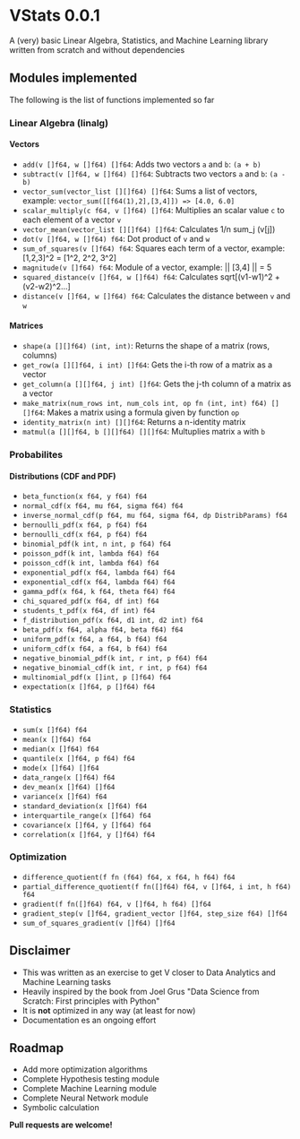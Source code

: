 # VStats 0.0.1

A (very) basic Linear Algebra, Statistics, and Machine Learning library written from scratch and without dependencies

## Modules implemented

The following is the list of functions implemented so far

### Linear Algebra (linalg)

####  Vectors 

- `add(v []f64, w []f64) []f64`: Adds two vectors `a` and `b`: `(a + b)`
- `subtract(v []f64, w []f64) []f64`: Subtracts two vectors `a` and `b`: `(a - b)`
- `vector_sum(vector_list [][]f64) []f64`: Sums a list of vectors, example: `vector_sum([[f64(1),2],[3,4]]) => [4.0, 6.0]`
- `scalar_multiply(c f64, v []f64) []f64`: Multiplies an scalar value `c` to each element of a vector `v`
- `vector_mean(vector_list [][]f64) []f64`: Calculates 1/n sum_j (v[j])
- `dot(v []f64, w []f64) f64`: Dot product of `v` and `w`
- `sum_of_squares(v []f64) f64`: Squares each term of a vector, example: [1,2,3]^2 = [1^2, 2^2, 3^2]
- `magnitude(v []f64) f64`: Module of a vector, example: || [3,4] || = 5
- `squared_distance(v []f64, w []f64) f64`: Calculates sqrt[(v1-w1)^2 + (v2-w2)^2...]
- `distance(v []f64, w []f64) f64`: Calculates the distance between `v` and `w`

#### Matrices

- `shape(a [][]f64) (int, int)`: Returns the shape of a matrix (rows, columns)
- `get_row(a [][]f64, i int) []f64`: Gets the i-th row of a matrix as a vector
- `get_column(a [][]f64, j int) []f64`: Gets the j-th column of a matrix as a vector
- `make_matrix(num_rows int, num_cols int, op fn (int, int) f64) [][]f64`: Makes a matrix using a formula given by function `op`
- `identity_matrix(n int) [][]f64`: Returns a n-identity matrix
- `matmul(a [][]f64, b [][]f64) [][]f64`: Multuplies matrix `a` with `b`

### Probabilites

#### Distributions (CDF and PDF)

- `beta_function(x f64, y f64) f64`
- `normal_cdf(x f64, mu f64, sigma f64) f64`
- `inverse_normal_cdf(p f64, mu f64, sigma f64, dp DistribParams) f64`
- `bernoulli_pdf(x f64, p f64) f64`
- `bernoulli_cdf(x f64, p f64) f64`
- `binomial_pdf(k int, n int, p f64) f64`
- `poisson_pdf(k int, lambda f64) f64`
- `poisson_cdf(k int, lambda f64) f64`
- `exponential_pdf(x f64, lambda f64) f64`
- `exponential_cdf(x f64, lambda f64) f64`
- `gamma_pdf(x f64, k f64, theta f64) f64`
- `chi_squared_pdf(x f64, df int) f64`
- `students_t_pdf(x f64, df int) f64`
- `f_distribution_pdf(x f64, d1 int, d2 int) f64`
- `beta_pdf(x f64, alpha f64, beta f64) f64`
- `uniform_pdf(x f64, a f64, b f64) f64`
- `uniform_cdf(x f64, a f64, b f64) f64`
- `negative_binomial_pdf(k int, r int, p f64) f64`
- `negative_binomial_cdf(k int, r int, p f64) f64`
- `multinomial_pdf(x []int, p []f64) f64`
- `expectation(x []f64, p []f64) f64`

### Statistics

- `sum(x []f64) f64`
- `mean(x []f64) f64`
- `median(x []f64) f64`
- `quantile(x []f64, p f64) f64`
- `mode(x []f64) []f64`
- `data_range(x []f64) f64`
- `dev_mean(x []f64) []f64`
- `variance(x []f64) f64`
- `standard_deviation(x []f64) f64`
- `interquartile_range(x []f64) f64`
- `covariance(x []f64, y []f64) f64`
- `correlation(x []f64, y []f64) f64`

### Optimization

- `difference_quotient(f fn (f64) f64, x f64, h f64) f64`
- `partial_difference_quotient(f fn([]f64) f64, v []f64, i int, h f64) f64`
- `gradient(f fn([]f64) f64, v []f64, h f64) []f64`
- `gradient_step(v []f64, gradient_vector []f64, step_size f64) []f64`
- `sum_of_squares_gradient(v []f64) []f64`

## Disclaimer

- This was written as an exercise to get V closer to Data Analytics and Machine Learning tasks
- Heavily inspired by the book from Joel Grus "Data Science from Scratch: First principles with Python"
- It is **not** optimized in any way (at least for now)
- Documentation es an ongoing effort

## Roadmap

- Add more optimization algorithms
- Complete Hypothesis testing module 
- Complete Machine Learning module
- Complete Neural Network module
- Symbolic calculation

**Pull requests are welcome!**